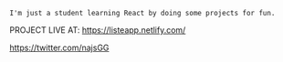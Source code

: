     I'm just a student learning React by doing some projects for fun.

PROJECT LIVE AT:
https://listeapp.netlify.com/

https://twitter.com/najsGG
